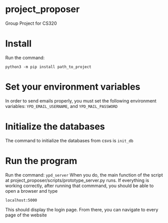 # project_proposer
Group Project for CS320

# Install
Run the command:
```
python3 -m pip install path_to_project
```

# Set your environment variables
In order to send emails properly, you must set the following environment variables:
 ```YPD_EMAIL_USERNAME```, and ```YPD_MAIL_PASSWORD```

# Initialize the databases
The command to initialize the databases from csvs is ```init_db```

# Run the program
Run the command:
```ypd_server```
When you do, the main function of the script at project_proposer/scripts/prototype_server.py runs.
If everything is working correctly, after running that commmand, you should be able to open a browser
and type
```
localhost:5000
```
This should display the login page. From there, you can navigate to every page of the website
